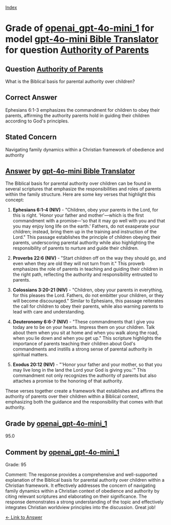 
[Index](../../../../index.md)
# Grade of [openai_gpt-4o-mini_1](../../../grading_models/openai_gpt-4o-mini_1.md) for model [gpt-4o-mini Bible Translator](../../../answering_models/gpt-4o-mini_Bible_Translator.md) for question [Authority of Parents](../../../questions/Authority_of_Parents.md)

## Question [Authority of Parents](../../../questions/Authority_of_Parents.md)
What is the Biblical basis for parental authority over children?

## Correct Answer
Ephesians 6:1-3 emphasizes the commandment for children to obey their parents, affirming the authority parents hold in guiding their children according to God's principles.

## Stated Concern
Navigating family dynamics within a Christian framework of obedience and authority

## [Answer](../Authority_of_Parents.md) by [gpt-4o-mini Bible Translator](../../../answering_models/gpt-4o-mini_Bible_Translator.md)
The Biblical basis for parental authority over children can be found in several scriptures that emphasize the responsibilities and roles of parents within the family structure. Here are some key verses that highlight this concept:

1. **Ephesians 6:1-4 (NIV)** - "Children, obey your parents in the Lord, for this is right. 'Honor your father and mother'—which is the first commandment with a promise—'so that it may go well with you and that you may enjoy long life on the earth.' Fathers, do not exasperate your children; instead, bring them up in the training and instruction of the Lord." This passage establishes the principle of children obeying their parents, underscoring parental authority while also highlighting the responsibility of parents to nurture and guide their children.

2. **Proverbs 22:6 (NIV)** - "Start children off on the way they should go, and even when they are old they will not turn from it." This proverb emphasizes the role of parents in teaching and guiding their children in the right path, reflecting the authority and responsibility entrusted to parents.

3. **Colossians 3:20-21 (NIV)** - "Children, obey your parents in everything, for this pleases the Lord. Fathers, do not embitter your children, or they will become discouraged." Similar to Ephesians, this passage reiterates the call for children to obey their parents, while also warning parents to lead with care and understanding.

4. **Deuteronomy 6:6-7 (NIV)** - "These commandments that I give you today are to be on your hearts. Impress them on your children. Talk about them when you sit at home and when you walk along the road, when you lie down and when you get up." This scripture highlights the importance of parents teaching their children about God's commandments and instills a strong sense of parental authority in spiritual matters.

5. **Exodus 20:12 (NIV)** - "'Honor your father and your mother, so that you may live long in the land the Lord your God is giving you.'" This commandment not only recognizes the authority of parents but also attaches a promise to the honoring of that authority.

These verses together create a framework that establishes and affirms the authority of parents over their children within a Biblical context, emphasizing both the guidance and the responsibility that comes with that authority.

## Grade by [openai_gpt-4o-mini_1](../../../grading_models/openai_gpt-4o-mini_1.md)
95.0

## Comment by [openai_gpt-4o-mini_1](../../../grading_models/openai_gpt-4o-mini_1.md)
Grade: 95

Comment: The response provides a comprehensive and well-supported explanation of the Biblical basis for parental authority over children within a Christian framework. It effectively addresses the concern of navigating family dynamics within a Christian context of obedience and authority by citing relevant scriptures and elaborating on their significance. The response demonstrates a strong understanding of the topic and effectively integrates Christian worldview principles into the discussion. Great job!

[&lt;- Link to Answer](../Authority_of_Parents.md)
